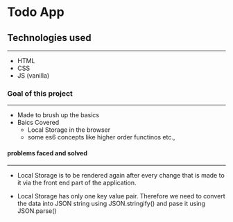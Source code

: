# Todo App

## Technologies used
-------
* HTML
* CSS
* JS (vanilla)

### Goal of this project
--------
* Made to brush up the basics
* Baics Covered
    *  Local Storage in the browser
    * some es6 concepts like higher order functinos etc., 

#### problems faced and solved
-------------
* Local Storage is to be rendered again after every change that is made to it via the front end part of the application.

* Local Storage has only one key value pair. Therefore we need to convert the data into JSON string using JSON.stringify() and pase it using JSON.parse()
